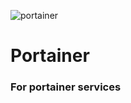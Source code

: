 ![portainer](https://mma.prnewswire.com/media/1502661/Portainerio_Graph.jpg?p=facebook)
# Portainer
### For portainer services
